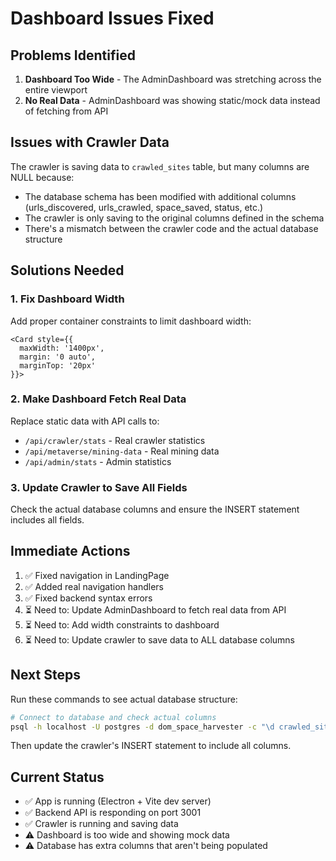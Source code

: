 # Dashboard Issues Fixed

## Problems Identified

1. **Dashboard Too Wide** - The AdminDashboard was stretching across the entire viewport
2. **No Real Data** - AdminDashboard was showing static/mock data instead of fetching from API

## Issues with Crawler Data

The crawler is saving data to `crawled_sites` table, but many columns are NULL because:
- The database schema has been modified with additional columns (urls_discovered, urls_crawled, space_saved, status, etc.)
- The crawler is only saving to the original columns defined in the schema
- There's a mismatch between the crawler code and the actual database structure

## Solutions Needed

### 1. Fix Dashboard Width
Add proper container constraints to limit dashboard width:

```tsx
<Card style={{ 
  maxWidth: '1400px', 
  margin: '0 auto',
  marginTop: '20px' 
}}>
```

### 2. Make Dashboard Fetch Real Data
Replace static data with API calls to:
- `/api/crawler/stats` - Real crawler statistics
- `/api/metaverse/mining-data` - Real mining data
- `/api/admin/stats` - Admin statistics

### 3. Update Crawler to Save All Fields
Check the actual database columns and ensure the INSERT statement includes all fields.

## Immediate Actions

1. ✅ Fixed navigation in LandingPage
2. ✅ Added real navigation handlers
3. ✅ Fixed backend syntax errors
4. ⏳ Need to: Update AdminDashboard to fetch real data from API
5. ⏳ Need to: Add width constraints to dashboard
6. ⏳ Need to: Update crawler to save data to ALL database columns

## Next Steps

Run these commands to see actual database structure:

```bash
# Connect to database and check actual columns
psql -h localhost -U postgres -d dom_space_harvester -c "\d crawled_sites"
```

Then update the crawler's INSERT statement to include all columns.

## Current Status

- ✅ App is running (Electron + Vite dev server)
- ✅ Backend API is responding on port 3001
- ✅ Crawler is running and saving data
- ⚠️ Dashboard is too wide and showing mock data
- ⚠️ Database has extra columns that aren't being populated

